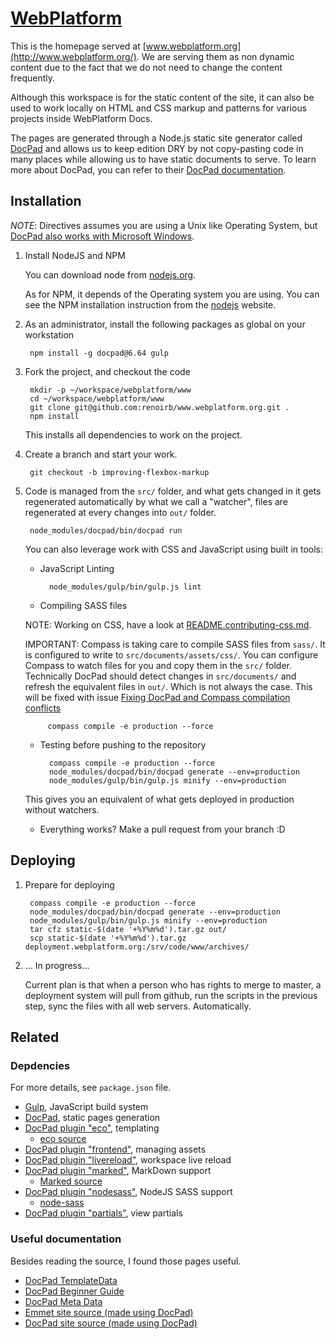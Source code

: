 # [WebPlatform](http://www.webplatform.org/)

This is the homepage served at [www.webplatform.org](http://www.webplatform.org/).
We are serving them as non dynamic content due to the fact that we do not need to change the content frequently.

Although this workspace is for the static content of the site,
it can also be used to work locally on HTML and CSS markup and patterns for various projects inside WebPlatform Docs.

The pages are generated through a Node.js static site generator called [DocPad](http://docpad.org/) and
allows us to keep edition DRY by not copy-pasting code in many places while allowing us to have static documents to serve. 
To learn more about DocPad, you can refer to their [DocPad documentation](http://docpad.org/docs).

## Installation

*NOTE*: Directives assumes you are using a Unix like Operating System, but [DocPad also works with Microsoft Windows](http://bevry.me/learn/node-install).

1. Install NodeJS and NPM

    You can download node from [nodejs.org](http://nodejs.org/).

    As for NPM, it depends of the Operating system you are using. You can see the NPM installation instruction
    from the [nodejs](http://nodejs.org/) website.

2. As an administrator, install the following packages as global on your workstation

        npm install -g docpad@6.64 gulp

3. Fork the project, and checkout the code

        mkdir -p ~/workspace/webplatform/www
        cd ~/workspace/webplatform/www
        git clone git@github.com:renoirb/www.webplatform.org.git .
        npm install

    This installs all dependencies to work on the project.

4. Create a branch and start your work.

        git checkout -b improving-flexbox-markup

5. Code is managed from the `src/` folder, and what gets changed in it gets regenerated automatically
    by what we call a "watcher", files are regenerated at every changes into `out/` folder.

        node_modules/docpad/bin/docpad run

    You can also leverage work with CSS and JavaScript using built in tools:

    * JavaScript Linting

            node_modules/gulp/bin/gulp.js lint

    * Compiling SASS files


    NOTE: Working on CSS, have a look at [README.contributing-css.md](README.contributing-css.md).

    IMPORTANT: Compass is taking care to compile SASS files from `sass/`. It is configured to write to `src/documents/assets/css/`. You can configure Compass to watch files for you and copy them in the `src/` folder.  Technically DocPad should detect changes in `src/documents/` and refresh the equivalent files in `out/`. Which is not always the case. This will be fixed with issue [Fixing DocPad and Compass compilation conflicts](https://github.com/webplatform/www.webplatform.org/issues/9)

            compass compile -e production --force

    * Testing before pushing to the repository

            compass compile -e production --force
            node_modules/docpad/bin/docpad generate --env=production
            node_modules/gulp/bin/gulp.js minify --env=production

    This gives you an equivalent of what gets deployed in production without watchers.

    * Everything works? Make a pull request from your branch :D

## Deploying

1. Prepare for deploying

        compass compile -e production --force
        node_modules/docpad/bin/docpad generate --env=production
        node_modules/gulp/bin/gulp.js minify --env=production
        tar cfz static-$(date '+%Y%m%d').tar.gz out/
        scp static-$(date '+%Y%m%d').tar.gz deployment.webplatform.org:/srv/code/www/archives/

2. ... In progress...

    Current plan is that when a person who has rights to merge to master, a deployment system will pull from github, run the scripts in the previous step, sync the files with all web servers. Automatically.




## Related

### Depdencies

For more details, see `package.json` file.

* [Gulp](http://gulpjs.com/), JavaScript build system
* [DocPad](http://docpad.org/), static pages generation
* [DocPad plugin "eco"](https://github.com/docpad/docpad-plugin-eco), templating
  * [eco source](https://github.com/sstephenson/eco)
* [DocPad plugin "frontend"](https://github.com/sergeche/docpad-plugin-frontend), managing assets
* [DocPad plugin "livereload"](https://github.com/docpad/docpad-plugin-livereload/), workspace live reload
* [DocPad plugin "marked"](https://github.com/docpad/docpad-plugin-marked), MarkDown support
  * [Marked source](https://github.com/chjj/marked)
* [DocPad plugin "nodesass"](https://github.com/jking90/docpad-plugin-nodesass), NodeJS SASS support
  * [node-sass](https://github.com/andrew/node-sass)
* [DocPad plugin "partials"](https://github.com/docpad/docpad-plugin-partials), view partials

### Useful documentation

Besides reading the source, I found those pages useful.

* [DocPad TemplateData](http://docpad.org/docs/template-data)
* [DocPad Beginner Guide](http://docpad.org/docs/begin)
* [DocPad Meta Data](http://docpad.org/docs/meta-data)
* [Emmet site source (made using DocPad)](https://github.com/emmetio/emmet-docs)
* [DocPad site source (made using DocPad)](https://github.com/docpad/website)
